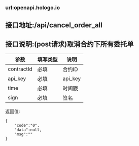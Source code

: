 ### url:openapi.hologo.io## 接口地址:/api/cancel_order_all## 接口说明:(post请求)取消合约下所有委托单|参数|	填写类型|	说明||------------|--------|-----------------------------||contractId|	必填|	合约ID||api_key|	必填|	api_key||time|	必填|	时间戳||sign|	必填|	签名|返回值:    {	    "code":"0",	    "data":null,	    "msg":""    }